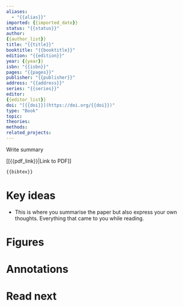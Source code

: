 ```yaml
---
aliases:
  - "{{alias}}"
imported: {{imported_date}}
status: "{{status}}"
author:
{{author_list}}
title: "{{title}}"
booktitle: "{{booktitle}}"
edition: "{{edition}}"
year: {{year}}
isbn: "{{isbn}}"
pages: "{{pages}}"
publisher: "{{publisher}}"
address: "{{address}}"
series: "{{series}}"
editor:
{{editor_list}}
doi: "[{{doi}}](https://doi.org/{{doi}})"
type: "Book"
topic:
theories: 
methods: 
related_projects:
---
```


Write summary

[[{{pdf_link}}|Link to PDF]]

```latex
{{bibtex}}
```

# Key ideas

- This is where you summarise the paper but also express your own thoughts. Everything that came to you while reading.

# Figures

# Annotations

# Read next